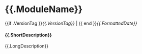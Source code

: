 
[//]: # (Code generated by goethe DO NOT EDIT)
# {{.ModuleName}}

{{if .VersionTag }}*{{.VersionTag}}* | {{ end }}*{{.FormattedDate}}*
#### {{.ShortDescription}}

{{.LongDescription}}
